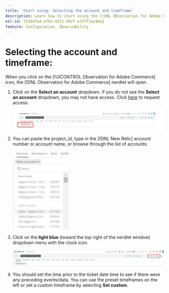```yaml
---
title: 'Start using: Selecting the account and timeframe'
description: Learn how to start using the [!DNL Observation for Adobe Commerce] nerdlet by selecting the account and timeframe.
exl-id: f2364fa4-ef83-42f2-992f-e37ff1ac96a1
feature: Configuration, Observability
---
```

# Selecting the account and timeframe:

When you click on the [!UICONTROL Observation for Adobe Commerce] icon, the [!DNL Observation for Adobe Commerce] nerdlet will open.

1. Click on the **Select an account** dropdown. If you do not see the **Select an account** dropdown, you may not have access. Click [here](https://adobe.sharepoint.com/sites/MG/it/IT%20Services%20Wiki/Requesting%20access%20to%20Magento%20Commerce%20New%20Relic.aspx) to request access.

    ![Select an account](../../assets/tools/observation-for-adobe-commerce/start-using-1.jpeg)

1. You can paste the project_id, type in the [!DNL New Relic] account number or account name, or browse through the list of accounts.

    ![Browse through the list of accounts](../../assets/tools/observation-for-adobe-commerce/start-using-2.jpg)

1. Click on the **light blue** (toward the top right of the nerdlet window) dropdown menu with the clock icon.

    ![Click on the dropdown menu](../../assets/tools/observation-for-adobe-commerce/start-using-3.jpg)

1. You should set the time prior to the ticket date time to see if there were any preceding events/data. You can use the preset timeframes on the left or set a custom timeframe by selecting **Set custom**.
